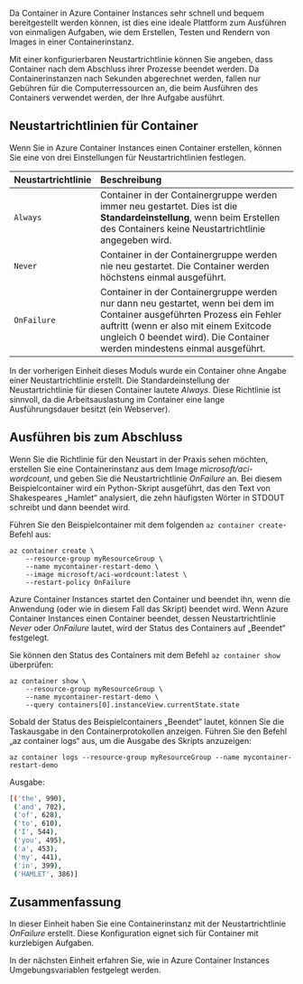 Da Container in Azure Container Instances sehr schnell und bequem bereitgestellt werden können, ist dies eine ideale Plattform zum Ausführen von einmaligen Aufgaben, wie dem Erstellen, Testen und Rendern von Images in einer Containerinstanz.

Mit einer konfigurierbaren Neustartrichtlinie können Sie angeben, dass Container nach dem Abschluss ihrer Prozesse beendet werden. Da Containerinstanzen nach Sekunden abgerechnet werden, fallen nur Gebühren für die Computerressourcen an, die beim Ausführen des Containers verwendet werden, der Ihre Aufgabe ausführt.

## <a name="container-restart-policies"></a>Neustartrichtlinien für Container

Wenn Sie in Azure Container Instances einen Container erstellen, können Sie eine von drei Einstellungen für Neustartrichtlinien festlegen.

| Neustartrichtlinie   | Beschreibung |
| ---------------- | :---------- |
| `Always` | Container in der Containergruppe werden immer neu gestartet. Dies ist die **Standardeinstellung**, wenn beim Erstellen des Containers keine Neustartrichtlinie angegeben wird. |
| `Never` | Container in der Containergruppe werden nie neu gestartet. Die Container werden höchstens einmal ausgeführt. |
| `OnFailure` | Container in der Containergruppe werden nur dann neu gestartet, wenn bei dem im Container ausgeführten Prozess ein Fehler auftritt (wenn er also mit einem Exitcode ungleich 0 beendet wird). Die Container werden mindestens einmal ausgeführt. |

In der vorherigen Einheit dieses Moduls wurde ein Container ohne Angabe einer Neustartrichtlinie erstellt. Die Standardeinstellung der Neustartrichtlinie für diesen Container lautete *Always*. Diese Richtlinie ist sinnvoll, da die Arbeitsauslastung im Container eine lange Ausführungsdauer besitzt (ein Webserver).

## <a name="run-to-completion"></a>Ausführen bis zum Abschluss

Wenn Sie die Richtlinie für den Neustart in der Praxis sehen möchten, erstellen Sie eine Containerinstanz aus dem Image *microsoft/aci-wordcount*, und geben Sie die Neustartrichtlinie *OnFailure* an. Bei diesem Beispielcontainer wird ein Python-Skript ausgeführt, das den Text von Shakespeares „Hamlet“ analysiert, die zehn häufigsten Wörter in STDOUT schreibt und dann beendet wird.

Führen Sie den Beispielcontainer mit dem folgenden `az container create`-Befehl aus:

```azureclu
az container create \
    --resource-group myResourceGroup \
    --name mycontainer-restart-demo \
    --image microsoft/aci-wordcount:latest \
    --restart-policy OnFailure
```

Azure Container Instances startet den Container und beendet ihn, wenn die Anwendung (oder wie in diesem Fall das Skript) beendet wird. Wenn Azure Container Instances einen Container beendet, dessen Neustartrichtlinie *Never* oder *OnFailure* lautet, wird der Status des Containers auf „Beendet“ festgelegt.

Sie können den Status des Containers mit dem Befehl `az container show` überprüfen:

```azurecli
az container show \
    --resource-group myResourceGroup \
    --name mycontainer-restart-demo \
    --query containers[0].instanceView.currentState.state
```

Sobald der Status des Beispielcontainers „Beendet“ lautet, können Sie die Taskausgabe in den Containerprotokollen anzeigen. Führen Sie den Befehl „az container logs“ aus, um die Ausgabe des Skripts anzuzeigen:

```azurecli
az container logs --resource-group myResourceGroup --name mycontainer-restart-demo
```

Ausgabe:

```bash
[('the', 990),
 ('and', 702),
 ('of', 628),
 ('to', 610),
 ('I', 544),
 ('you', 495),
 ('a', 453),
 ('my', 441),
 ('in', 399),
 ('HAMLET', 386)]
```

## <a name="summary"></a>Zusammenfassung

In dieser Einheit haben Sie eine Containerinstanz mit der Neustartrichtlinie *OnFailure* erstellt. Diese Konfiguration eignet sich für Container mit kurzlebigen Aufgaben.

In der nächsten Einheit erfahren Sie, wie in Azure Container Instances Umgebungsvariablen festgelegt werden.
